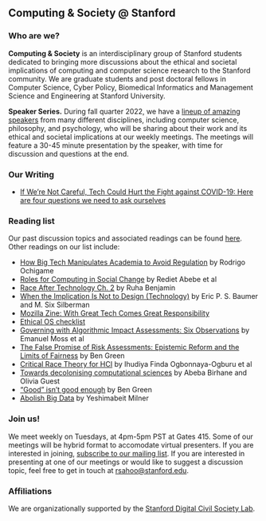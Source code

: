 ## Computing & Society @ Stanford
### Who are we?
 
**Computing & Society** is an interdisciplinary group of Stanford students dedicated to bringing more discussions about the ethical and societal implications of computing and computer science research to the Stanford community. We are graduate students and post doctoral fellows in Computer Science, Cyber Policy, Biomedical Informatics and Management Science and Engineering at Stanford University.

**Speaker Series.** During fall quarter 2022, we have a [lineup of amazing speakers](https://docs.google.com/document/d/11VUx53b_KJ--PsxWl76K8fekKA6v-QSkNRE2nAlkj9g/edit?usp=sharing) from many different disciplines, including computer science, philosophy, and psychology, who will be sharing about their work and its ethical and societal implications at our weekly meetings. The meetings will feature a 30-45 minute presentation by the speaker, with time for discussion and questions at the end. 

<!---
**Reading Group.** We run a weekly reading group where we discuss why the CS community chooses the problems it does, what types of problems and scientific methods are elevated by the present incentive structure, and what our role as individual researchers can be in shifting it towards an approach that engages with social impacts of our work more critically. We realize that the dilemmas we face in our research, while often portrayed as new and unique to Computer Science or "AI", are not unprecedented. During spring quarter 2022, we are reading [Ghost Work](https://ghostwork.info/). Our previous discussion topics and readings can be found [here](https://docs.google.com/document/d/16wva4Ij_7zt0Ruip0LbUpMGCVJTqruNSZhSvq8iPaPo/edit?usp=sharing).
 
**Advocacy.** Our members are also involved in various advocacy efforts. We are proposing ways the Stanford CS department can center ethics in its teaching and mentoring, funding, and research in an ethics statement for the department. With support from the [McCoy Family Center for Ethics in Society](https://ethicsinsociety.stanford.edu/), we are kicking off a series of Ethics Roundtable Lunchs during summer 2021 to create a judgment-free environment for students to present their research and receive feedback on the ethical implications of their work. We are pushing to include consideration of ethical impacts of research in the criteria for Stanford CS graduate admissions process.
-->

### Our Writing
* [If We’re Not Careful, Tech Could Hurt the Fight against COVID-19: Here are four questions we need to ask ourselves](https://blogs.scientificamerican.com/observations/if-were-not-careful-tech-could-hurt-the-fight-against-covid-19/)

### Reading list
Our past discussion topics and associated readings can be found [here](https://docs.google.com/document/d/16wva4Ij_7zt0Ruip0LbUpMGCVJTqruNSZhSvq8iPaPo/edit?usp=sharing). Other readings on our list include:

* [How Big Tech Manipulates Academia to Avoid Regulation](https://theintercept.com/2019/12/20/mit-ethical-ai-artificial-intelligence/) by Rodrigo Ochigame
* [Roles for Computing in Social Change](https://arxiv.org/abs/1912.04883) by Rediet Abebe et al
* [Race After Technology Ch. 2](https://www.ruhabenjamin.com/race-after-technology) by Ruha Benjamin
* [When the Implication Is Not to Design (Technology)](https://www.ics.uci.edu/~djp3/classes/2012_01_INF134/papers/impl9-rev.pdf) by Eric P. S. Baumer and M. Six Silberman
* [Mozilla Zine: With Great Tech Comes Great Responsibility](https://assets.mofoprod.net/network/documents/Mozilla_Zine.pdf)
* [Ethical OS checklist](https://ethicalos.org/)
* [Governing with Algorithmic Impact Assessments: Six Observations](https://papers.ssrn.com/sol3/papers.cfm?abstract_id=3584818) by Emanuel Moss et al
* [The False Promise of Risk Assessments: Epistemic Reform and the Limits of Fairness](https://scholar.harvard.edu/files/bgreen/files/20-fat-risk.pdf) by Ben Green
* [Critical Race Theory for HCI](https://dl.acm.org/doi/abs/10.1145/3313831.3376392) by Ihudiya Finda Ogbonnaya-Ogburu et al
* [Towards decolonising computational sciences](https://arxiv.org/abs/2009.14258) by Abeba Birhane and Olivia Guest
* [“Good” isn’t good enough](https://www.benzevgreen.com/wp-content/uploads/2019/11/19-ai4sg.pdf) by Ben Green
* [Abolish Big Data](https://datasociety.net/library/abolish-big-data/) by Yeshimabeit Milner

### Join us!
We meet weekly on Tuesdays, at 4pm-5pm PST at Gates 415. Some of our meetings will be hybrid format to accomodate virtual presenters. If you are interested in joining, [subscribe to our mailing list](https://mailman.stanford.edu/mailman/listinfo/computer_science_civil_society). If you are interested in presenting at one of our meetings or would like to suggest a discussion topic, feel free to get in touch at [rsahoo@stanford.edu](mailto:rsahoo@stanford.edu).


### Affiliations

We are organizationally supported by the [Stanford Digital Civil Society Lab](https://pacscenter.stanford.edu/research/digital-civil-society-lab/).
